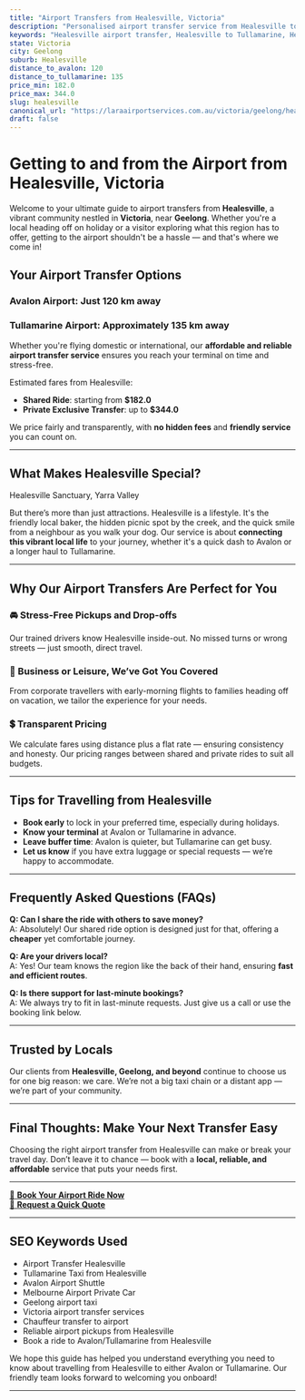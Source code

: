 ```yaml
---
title: "Airport Transfers from Healesville, Victoria"
description: "Personalised airport transfer service from Healesville to Avalon and Tullamarine airports. Enjoy a smooth, affordable ride with us!"
keywords: "Healesville airport transfer, Healesville to Tullamarine, Healesville to Avalon, airport taxi Healesville, private airport transfer Healesville, shared ride Healesville, Healesville transfers, airport shuttle Healesville, book Healesville airport taxi, affordable Healesville airport transfer, Healesville airport transfer service, airport transfer Geelong, airport transfer Melbourne, Melbourne airport taxi, airport transfers Victoria, Tullamarine airport shuttle, Avalon airport transfers, Melbourne private transfer, airport transport services Melbourne"
state: Victoria
city: Geelong
suburb: Healesville
distance_to_avalon: 120
distance_to_tullamarine: 135
price_min: 182.0
price_max: 344.0
slug: healesville
canonical_url: "https://laraairportservices.com.au/victoria/geelong/healesville/"
draft: false
---
```


# Getting to and from the Airport from Healesville, Victoria

Welcome to your ultimate guide to airport transfers from **Healesville**, a vibrant community nestled in **Victoria**, near **Geelong**. Whether you're a local heading off on holiday or a visitor exploring what this region has to offer, getting to the airport shouldn't be a hassle — and that's where we come in!

## Your Airport Transfer Options

### Avalon Airport: Just 120 km away  
### Tullamarine Airport: Approximately 135 km away

Whether you're flying domestic or international, our **affordable and reliable airport transfer service** ensures you reach your terminal on time and stress-free.

Estimated fares from Healesville:
- **Shared Ride**: starting from **$182.0**
- **Private Exclusive Transfer**: up to **$344.0**

We price fairly and transparently, with **no hidden fees** and **friendly service** you can count on.

---

## What Makes Healesville Special?

Healesville Sanctuary, Yarra Valley

But there’s more than just attractions. Healesville is a lifestyle. It's the friendly local baker, the hidden picnic spot by the creek, and the quick smile from a neighbour as you walk your dog. Our service is about **connecting this vibrant local life** to your journey, whether it's a quick dash to Avalon or a longer haul to Tullamarine.

---

## Why Our Airport Transfers Are Perfect for You

### 🚘 Stress-Free Pickups and Drop-offs
Our trained drivers know Healesville inside-out. No missed turns or wrong streets — just smooth, direct travel.

### 💼 Business or Leisure, We’ve Got You Covered
From corporate travellers with early-morning flights to families heading off on vacation, we tailor the experience for your needs.

### 💲 Transparent Pricing
We calculate fares using distance plus a flat rate — ensuring consistency and honesty. Our pricing ranges between shared and private rides to suit all budgets.

---

## Tips for Travelling from Healesville

- **Book early** to lock in your preferred time, especially during holidays.
- **Know your terminal** at Avalon or Tullamarine in advance.
- **Leave buffer time**: Avalon is quieter, but Tullamarine can get busy.
- **Let us know** if you have extra luggage or special requests — we’re happy to accommodate.

---

## Frequently Asked Questions (FAQs)

**Q: Can I share the ride with others to save money?**  
A: Absolutely! Our shared ride option is designed just for that, offering a **cheaper** yet comfortable journey.

**Q: Are your drivers local?**  
A: Yes! Our team knows the region like the back of their hand, ensuring **fast and efficient routes**.

**Q: Is there support for last-minute bookings?**  
A: We always try to fit in last-minute requests. Just give us a call or use the booking link below.

---

## Trusted by Locals

Our clients from **Healesville, Geelong, and beyond** continue to choose us for one big reason: we care. We’re not a big taxi chain or a distant app — we’re part of your community.

---

## Final Thoughts: Make Your Next Transfer Easy

Choosing the right airport transfer from Healesville can make or break your travel day. Don’t leave it to chance — book with a **local, reliable, and affordable** service that puts your needs first.

---

[📅 **Book Your Airport Ride Now**](https://laraairportservices.square.site/s/appointments)  
[📧 **Request a Quick Quote**](https://laraairportservices.square.site/contact-us)

---

## SEO Keywords Used
- Airport Transfer Healesville
- Tullamarine Taxi from Healesville
- Avalon Airport Shuttle
- Melbourne Airport Private Car
- Geelong airport taxi
- Victoria airport transfer services
- Chauffeur transfer to airport
- Reliable airport pickups from Healesville
- Book a ride to Avalon/Tullamarine from Healesville

We hope this guide has helped you understand everything you need to know about travelling from Healesville to either Avalon or Tullamarine. Our friendly team looks forward to welcoming you onboard!

---

